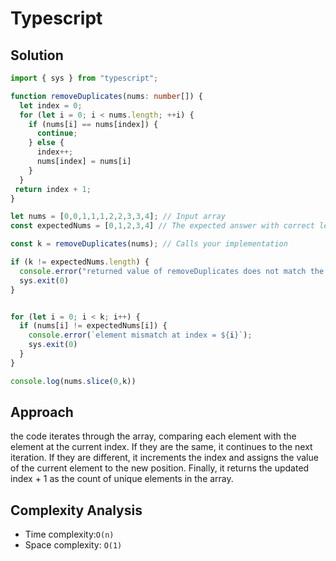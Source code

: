 # Typescript

## Solution

```typescript
import { sys } from "typescript";

function removeDuplicates(nums: number[]) {
  let index = 0;
  for (let i = 0; i < nums.length; ++i) {
    if (nums[i] == nums[index]) {
      continue;
    } else {
      index++;
      nums[index] = nums[i]
    }
  } 
 return index + 1;
}

let nums = [0,0,1,1,1,2,2,3,3,4]; // Input array
const expectedNums = [0,1,2,3,4] // The expected answer with correct length

const k = removeDuplicates(nums); // Calls your implementation

if (k != expectedNums.length) {
  console.error("returned value of removeDuplicates does not match the length of expectedNums array");
  sys.exit(0)
}


for (let i = 0; i < k; i++) {
  if (nums[i] != expectedNums[i]) {
    console.error(`element mismatch at index = ${i}`);
    sys.exit(0)
  }
}

console.log(nums.slice(0,k))
```

## Approach

the code iterates through the array, comparing each element with the element at the current index. If they are the same, it continues to the next iteration. If they are different, it increments the index and assigns the value of the current element to the new position. Finally, it returns the updated index + 1 as the count of unique elements in the array.

## Complexity Analysis

* Time complexity:`O(n)`
* Space complexity: `O(1)`
